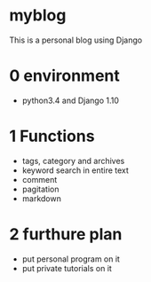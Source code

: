 # myblog
This is a personal blog using Django

# 0 environment
- python3.4 and Django 1.10

# 1 Functions
- tags, category and archives
- keyword search in entire text
- comment 
- pagitation
- markdown

# 2 furthure plan
- put personal program on it
- put private tutorials on it
